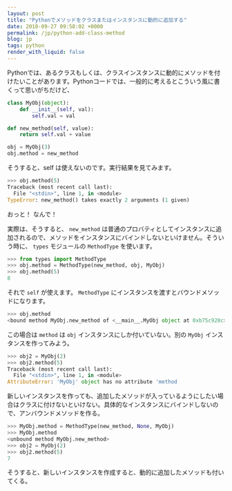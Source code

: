```yaml
---
layout: post
title: "Pythonでメソッドをクラスまたはインスタンスに動的に追加する"
date: 2010-09-27 09:58:02 +0000
permalink: /jp/python-add-class-method
blog: jp
tags: python
render_with_liquid: false
---
```


Pythonでは、あるクラスもしくは、クラスインスタンスに動的にメソッドを付けたいことがあります。Pythonコードでは、一般的に考えるとこういう風に書くって思いがちだけど、

```python
class MyObj(object):
    def __init__(self, val):
        self.val = val

def new_method(self, value):
    return self.val + value

obj = MyObj(3)
obj.method = new_method
```

そうすると、self は使えないのです。実行結果を見てみます。

```python
>>> obj.method(5)
Traceback (most recent call last):
  File "<stdin>", line 1, in <module>
TypeError: new_method() takes exactly 2 arguments (1 given)
```

おっと！ なんで！

実際は、そうすると、 `new_method`
は普通のプロバティとしてインスタンスに追加されるので、メソッドをインスタンスにバインドしないといけません。そういう時に、
`types` モジュールの `MethodType` を使います。

```python
>>> from types import MethodType
>>> obj.method = MethodType(new_method, obj, MyObj)
>>> obj.method(5)
8
```

それで `self` が使えます。 `MethodType` にインスタンスを渡すとバウンドメソッドになります。

```python
>>> obj.method
<bound method MyObj.new_method of <__main__.MyObj object at 0xb75c928c>>
```

この場合は `method` は `obj` インスタンスにしか付いていない。別の `MyObj` インスタンスを作ってみよう。

```python
>>> obj2 = MyObj(2)
>>> obj2.method(5)
Traceback (most recent call last):
  File "<stdin>", line 1, in <module>
AttributeError: 'MyObj' object has no attribute 'method
```

新しいインスタンスを作っても、追加したメソッドが入っているようにしたい場合はクラスに付けないといけない。具体的なインスタンスにバインドしないので、アンバウンドメソッドを作る。

```python
>>> MyObj.method = MethodType(new_method, None, MyObj)
>>> MyObj.method
<unbound method MyObj.new_method>
>>> obj2 = MyObj(2)
>>> obj2.method(5)
7
```

そうすると、新しいインスタンスを作成すると、動的に追加したメソッドも付いてくる。
